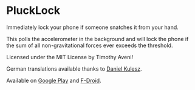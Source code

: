 PluckLock
=========

Immediately lock your phone if someone snatches it from your hand.

This polls the accelerometer in the background and will lock the phone if the sum of all non-gravitational forces ever exceeds the threshold.

Licensed under the MIT License by Timothy Aveni!

German translations available thanks to [Daniel Kulesz](https://github.com/kuleszdl).

Available on [Google Play](https://play.google.com/store/apps/details?id=net.syntaxblitz.plucklock) and [F-Droid](https://f-droid.org/repository/browse/?fdid=net.syntaxblitz.plucklock).
